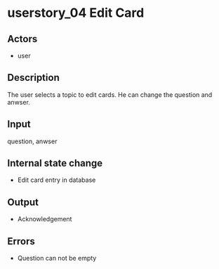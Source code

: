 # userstory_04 Edit Card

## Actors

-   user

## Description

The user selects a topic to edit cards. He can change the question and anwser.

## Input

question, anwser

## Internal state change

-   Edit card entry in database

## Output

-   Acknowledgement

## Errors

-   Question can not be empty
